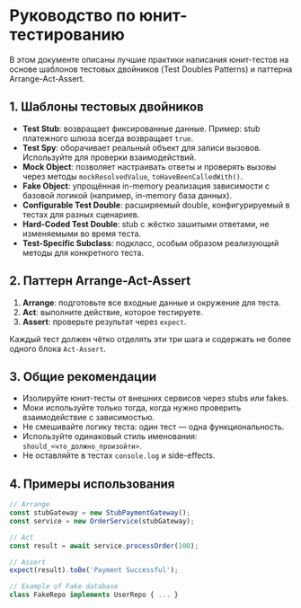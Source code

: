 # Руководство по юнит-тестированию

В этом документе описаны лучшие практики написания юнит-тестов на основе шаблонов тестовых двойников (Test Doubles Patterns) и паттерна Arrange-Act-Assert.

## 1. Шаблоны тестовых двойников

- **Test Stub**: возвращает фиксированные данные. Пример: stub платежного шлюза всегда возвращает `true`.
- **Test Spy**: оборачивает реальный объект для записи вызовов. Используйте для проверки взаимодействий.
- **Mock Object**: позволяет настраивать ответы и проверять вызовы через методы `mockResolvedValue`, `toHaveBeenCalledWith()`.
- **Fake Object**: упрощённая in-memory реализация зависимости с базовой логикой (например, in-memory база данных).
- **Configurable Test Double**: расширяемый double, конфигурируемый в тестах для разных сценариев.
- **Hard-Coded Test Double**: stub с жёстко зашитыми ответами, не изменяемыми во время теста.
- **Test-Specific Subclass**: подкласс, особым образом реализующий методы для конкретного теста.

## 2. Паттерн Arrange-Act-Assert

1. **Arrange**: подготовьте все входные данные и окружение для теста.
2. **Act**: выполните действие, которое тестируете.
3. **Assert**: проверьте результат через `expect`.

Каждый тест должен чётко отделять эти три шага и содержать не более одного блока `Act-Assert`.

## 3. Общие рекомендации

- Изолируйте юнит-тесты от внешних сервисов через stubs или fakes.
- Моки используйте только тогда, когда нужно проверить взаимодействие с зависимостью.
- Не смешивайте логику теста: один тест — одна функциональность.
- Используйте одинаковый стиль именования: `should_<что_должно_произойти>`. 
- Не оставляйте в тестах `console.log` и side-effects.

## 4. Примеры использования

```typescript
// Arrange
const stubGateway = new StubPaymentGateway();
const service = new OrderService(stubGateway);

// Act
const result = await service.processOrder(100);

// Assert
expect(result).toBe('Payment Successful');
```

```typescript
// Example of Fake database
class FakeRepo implements UserRepo { ... }
```

